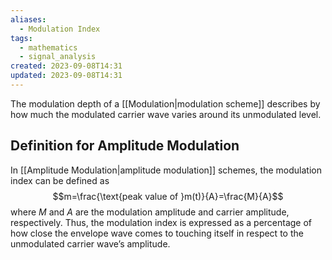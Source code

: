 ```yaml
---
aliases:
  - Modulation Index
tags:
  - mathematics
  - signal_analysis
created: 2023-09-08T14:31
updated: 2023-09-08T14:31
---
```

The modulation depth of a [[Modulation|modulation scheme]] describes by how much the modulated carrier wave varies around its unmodulated level.

## Definition for Amplitude Modulation
In [[Amplitude Modulation|amplitude modulation]] schemes, the modulation index can be defined as $$m=\frac{\text{peak value of }m(t)}{A}=\frac{M}{A}$$ where $M$ and $A$ are the modulation amplitude and carrier amplitude, respectively. Thus, the modulation index is expressed as a percentage of how close the envelope wave comes to touching itself in respect to the unmodulated carrier wave’s amplitude.